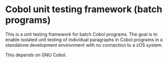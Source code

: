 # Cobol unit testing framework (batch programs)

This is a unit testing framework for batch Cobol programs. The goal is to enable isolated unit testing of individual paragraphs in Cobol programs in a standalone development environment with no connection to a zOS system.

This depends on GNU Cobol.